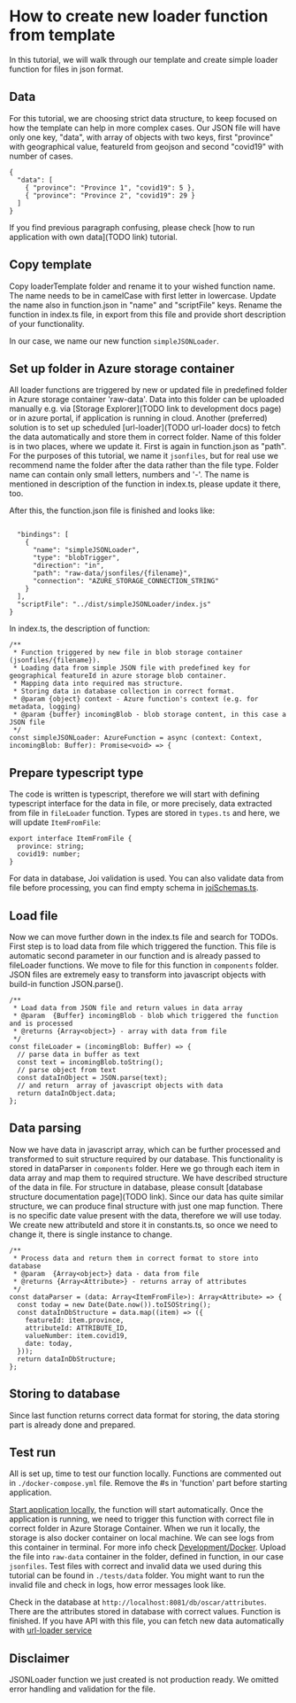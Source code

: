 # How to create new loader function from template

In this tutorial, we will walk through our template and create simple loader function for files in json format.

## Data

For this tutorial, we are choosing strict data structure, to keep focused on how the template can help in more complex cases.
Our JSON file will have only one key, "data", with array of objects with two keys, first "province" with geographical value, featureId from geojson and second "covid19" with number of cases.

```
{
  "data": [
    { "province": "Province 1", "covid19": 5 },
    { "province": "Province 2", "covid19": 29 }
  ]
}
```

If you find previous paragraph confusing, please check [how to run application with own data](TODO link) tutorial.

## Copy template

Copy loaderTemplate folder and rename it to your wished function name. The name needs to be in camelCase with first letter in lowercase. Update the name also in function.json in "name" and "scriptFile" keys. Rename the function in index.ts file, in export from this file and provide short description of your functionality.

In our case, we name our new function `simpleJSONLoader`.

## Set up folder in Azure storage container

All loader functions are triggered by new or updated file in predefined folder in Azure storage container 'raw-data'. Data into this folder can be uploaded manually e.g. via [Storage Explorer](TODO link to development docs page) or in azure portal, if application is running in cloud. Another (preferred) solution is to set up scheduled [url-loader](TODO url-loader docs) to fetch the data automatically and store them in correct folder.
Name of this folder is in two places, where we update it. First is again in function.json as "path". For the purposes of this tutorial, we name it `jsonfiles`, but for real use we recommend name the folder after the data rather than the file type. Folder name can contain only small letters, numbers and '-'.
The name is mentioned in description of the function in index.ts, please update it there, too.

After this, the function.json file is finished and looks like:

```

  "bindings": [
    {
      "name": "simpleJSONLoader",
      "type": "blobTrigger",
      "direction": "in",
      "path": "raw-data/jsonfiles/{filename}",
      "connection": "AZURE_STORAGE_CONNECTION_STRING"
    }
  ],
  "scriptFile": "../dist/simpleJSONLoader/index.js"
}
```

In index.ts, the description of function:

```
/**
 * Function triggered by new file in blob storage container (jsonfiles/{filename}).
 * Loading data from simple JSON file with predefined key for geographical featureId in azure storage blob container.
 * Mapping data into required mas structure.
 * Storing data in database collection in correct format.
 * @param {object} context - Azure function's context (e.g. for metadata, logging)
 * @param {buffer} incomingBlob - blob storage content, in this case a JSON file
 */
const simpleJSONLoader: AzureFunction = async (context: Context, incomingBlob: Buffer): Promise<void> => {
```

## Prepare typescript type

The code is written is typescript, therefore we will start with defining typescript interface for the data in file, or more precisely, data extracted from file in `fileLoader` function. Types are stored in `types.ts` and here, we will update `ItemFromFile`:

```
export interface ItemFromFile {
  province: string;
  covid19: number;
}
```

For data in database, Joi validation is used. You can also validate data from file before processing, you can find empty schema in [joiSchemas.ts](../../../functions/loaderTemplate/joiSchemas.ts).

## Load file

Now we can move further down in the index.ts file and search for TODOs. First step is to load data from file which triggered the function. This file is automatic second parameter in our function and is already passed to fileLoader functions. We move to file for this function in `components` folder.
JSON files are extremely easy to transform into javascript objects with build-in function JSON.parse().

```
/**
 * Load data from JSON file and return values in data array
 * @param  {Buffer} incomingBlob - blob which triggered the function and is processed
 * @returns {Array<object>} - array with data from file
 */
const fileLoader = (incomingBlob: Buffer) => {
  // parse data in buffer as text
  const text = incomingBlob.toString();
  // parse object from text
  const dataInObject = JSON.parse(text);
  // and return  array of javascript objects with data
  return dataInObject.data;
};
```

## Data parsing

Now we have data in javascript array, which can be further processed and transformed to suit structure required by our database. This functionality is stored in dataParser in `components` folder.
Here we go through each item in data array and map them to required structure.
We have described structure of the data in file. For structure in database, please consult [database structure documentation page](TODO link). Since our data has quite similar structure, we can produce final structure with just one map function. There is no specific date value present with the data, therefore we will use today. We create new attributeId and store it in constants.ts, so once we need to change it, there is single instance to change.

```
/**
 * Process data and return them in correct format to store into database
 * @param  {Array<object>} data - data from file
 * @returns {Array<Attribute>} - returns array of attributes
 */
const dataParser = (data: Array<ItemFromFile>): Array<Attribute> => {
  const today = new Date(Date.now()).toISOString();
  const dataInDbStructure = data.map((item) => ({
    featureId: item.province,
    attributeId: ATTRIBUTE_ID,
    valueNumber: item.covid19,
    date: today,
  }));
  return dataInDbStructure;
};
```

## Storing to database

Since last function returns correct data format for storing, the data storing part is already done and prepared.

## Test run

All is set up, time to test our function locally.
Functions are commented out in `./docker-compose.yml` file. Remove the #s in 'function' part before starting application.

[Start application locally](../../getting-started/run-application.md), the function will start automatically. Once the application is running, we need to trigger this function with correct file in correct folder in Azure Storage Container. When we run it locally, the storage is also docker container on local machine. We can see logs from this container in terminal. For more info check [Development/Docker](../../development/development.md#docker). Upload the file into `raw-data` container in the folder, defined in function, in our case `jsonfiles`. Test files with correct and invalid data we used during this tutorial can be found in `./tests/data` folder. You might want to run the invalid file and check in logs, how error messages look like.

Check in the database at `http://localhost:8081/db/oscar/attributes`. There are the attributes stored in database with correct values.
Function is finished.
If you have API with this file, you can fetch new data automatically with [url-loader service](../../services/url-loader.md)

## Disclaimer

JSONLoader function we just created is not production ready. We omitted error handling and validation for the file.
